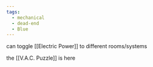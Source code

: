 ```yaml
---
tags:
  - mechanical
  - dead-end
  - Blue
---
```

can toggle [[Electric Power]] to different rooms/systems

the [[V.A.C. Puzzle]] is here
